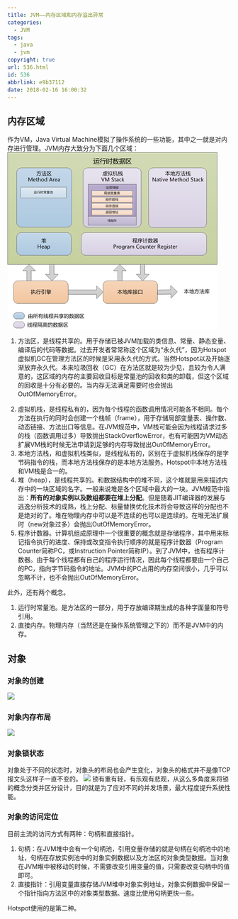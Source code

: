 ```yaml
---
title: JVM——内存区域和内存溢出异常
categories:
  - JVM
tags:
  - java
  - jvm
copyright: true
url: 536.html
id: 536
abbrlink: e9b37112
date: 2018-02-16 16:00:32
---
```


内存区域
----

作为VM，Java Virtual Machine模拟了操作系统的一些功能，其中之一就是对内存进行管理。JVM内存大致分为下面几个区域： [![](https://raw.githubusercontent.com/ACFLOOD/MarkdownPictures/master/MemoryArea.jpg)](https://raw.githubusercontent.com/ACFLOOD/MarkdownPictures/master/MemoryArea.jpg)

1.  方法区，是线程共享的。用于存储已被JVM加载的类信息、常量、静态变量、编译后的代码等数据。过去开发者常常称这个区域为“永久代”，因为Hotspot虚拟机GC在管理方法区的时候是采用永久代的方式。当然Hotspot以及开始逐渐放弃永久代。本来垃圾回收（GC）在方法区就是较为少见，且较为令人满意的，这区域的内存的主要回收目标是常量池的回收和类的卸载，但这个区域的回收是十分有必要的。当内存无法满足需要时也会抛出OutOfMemoryError。

<!-- more -->

2.  虚拟机栈，是线程私有的，因为每个线程的函数调用情况可能各不相同。每个方法在执行的同时会创建一个栈帧（frame），用于存储局部变量表、操作数、动态链接、方法出口等信息。在JVM规范中，VM栈可能会因为线程请求过多的栈（函数调用过多）导致抛出StackOverflowError，也有可能因为VM动态扩展VM栈的时候无法申请到足够的内存导致抛出OutOfMemoryError。
3.  本地方法栈，和虚拟机栈类似，是线程私有的，区别在于虚拟机栈保存的是字节码指令的栈，而本地方法栈保存的是本地方法服务。Hotspot中本地方法栈和VM栈是合一的。
4.  堆（heap），是线程共享的。和数据结构中的堆不同，这个堆就是用来描述内存中的一块区域的名字。一般来说堆是各个区域中最大的一块。JVM规范中指出：**所有的对象实例以及数组都要在堆上分配**。但是随着JIT编译器的发展与逃逸分析技术的成熟，栈上分配、标量替换优化技术将会导致这样的分配也不是绝对的了。堆在物理内存中可以是不连续的也可以是连续的。在堆无法扩展时（new对象过多）会抛出OutOfMemoryError。
5.  程序计数器。计算机组成原理中一个很重要的概念就是存储程序，其中用来标记指令执行的进度、保持或改变指令执行顺序的就是程序计数器（Program Counter简称PC，或Instruction Pointer简称IP）。到了JVM中，也有程序计数器。由于每个线程都有自己的程序运行情况，因此每个线程都要由一个自己的PC，指向字节码指令的地址。JVM中的PC占用的内存空间很小，几乎可以忽略不计，也不会抛出OutOfMemoryError。

此外，还有两个概念。

1.  运行时常量池。是方法区的一部分，用于存放编译期生成的各种字面量和符号引用。
2.  直接内存。物理内存（当然还是在操作系统管理之下的）而不是JVM中的内存。

对象
--

### 对象的创建

![](https://kherrisanbucketone.oss-cn-shanghai.aliyuncs.com/%E7%BB%98%E5%9B%BE1.jpg)

### 对象内存布局

![](https://kherrisanbucketone.oss-cn-shanghai.aliyuncs.com/%E7%BB%98%E5%9B%BE4.jpg)

### 对象锁状态

对象处于不同的状态时，对象头的布局也会产生变化，对象头的格式并不是像TCP报文头这样子一直不变的。 ![](https://kherrisanbucketone.oss-cn-shanghai.aliyuncs.com/Snipaste_2018-05-05_17-53-42.jpg) 锁有重有轻，有乐观有悲观，从这么多角度来将锁的概念分类并区分设计，目的就是为了应对不同的并发场景，最大程度提升系统性能。

### 对象的访问定位

目前主流的访问方式有两种：句柄和直接指针。

1.  句柄：在JVM堆中会有一个句柄池，引用变量存储的就是句柄在句柄池中的地址，句柄在存放实例池中的对象实例数据以及方法区的对象类型数据。当对象在JVM堆中被移动的时候，不需要改变引用变量的值，只需要改变句柄中的值即可。
2.  直接指针：引用变量直接存储JVM堆中对象实例地址，对象实例数据中保留一个指针指向方法区中的对象类型数据。速度比使用句柄更快一些。

Hotspot使用的是第二种。